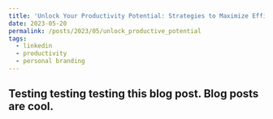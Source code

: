 ```yaml
---
title: 'Unlock Your Productivity Potential: Strategies to Maximize Efficiency'
date: 2023-05-20
permalink: /posts/2023/05/unlock_productive_potential
tags:
  - linkedin
  - productivity
  - personal branding
---
```


 Testing testing testing this blog post. Blog posts are cool.
------

